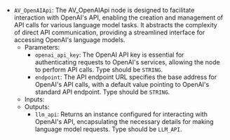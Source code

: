 - `AV_OpenAIApi`: The AV_OpenAIApi node is designed to facilitate interaction with OpenAI's API, enabling the creation and management of API calls for various language model tasks. It abstracts the complexity of direct API communication, providing a streamlined interface for accessing OpenAI's language models.
    - Parameters:
        - `openai_api_key`: The OpenAI API key is essential for authenticating requests to OpenAI's services, allowing the node to perform API calls. Type should be `STRING`.
        - `endpoint`: The API endpoint URL specifies the base address for OpenAI's API calls, with a default value pointing to OpenAI's standard API endpoint. Type should be `STRING`.
    - Inputs:
    - Outputs:
        - `llm_api`: Returns an instance configured for interacting with OpenAI's API, encapsulating the necessary details for making language model requests. Type should be `LLM_API`.
